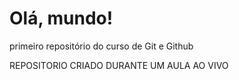 # Olá, mundo!
 primeiro repositório do curso de Git e Github

REPOSITORIO CRIADO DURANTE UM AULA AO VIVO